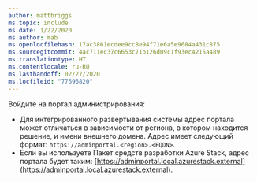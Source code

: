 ```yaml
---
author: mattbriggs
ms.topic: include
ms.date: 1/22/2020
ms.author: mab
ms.openlocfilehash: 17ac3861ecdee9cc8e94f71e6a5e9684a431c875
ms.sourcegitcommit: 4ac711ec37c6653c71b126d09c1f93ec4215a489
ms.translationtype: HT
ms.contentlocale: ru-RU
ms.lasthandoff: 02/27/2020
ms.locfileid: "77696820"
---
```

Войдите на портал администрирования:

* Для интегрированного развертывания системы адрес портала может отличаться в зависимости от региона, в котором находится решение, и имени внешнего домена. Адрес имеет следующий формат: `https://adminportal.<region>.<FQDN>`.
* Если вы используете Пакет средств разработки Azure Stack, адрес портала будет таким: [https://adminportal.local.azurestack.external](https://adminportal.local.azurestack.external).